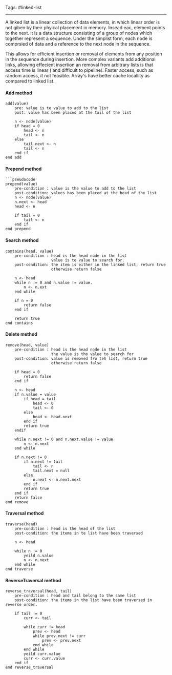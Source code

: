 Tags: #linked-list

<hr>

A linked list is a linear collection of data elements, in which linear order is not giben by their phyical placement in memory. Insead eac, element points to the next. it is a data structure consisting of a group of nodes which together represent a sequence. Under the simplist form, each node is comprsied of data and a reference to the next node in the sequence. 

This allows for efficient insertion or removal of elements from any position in the sequence during insertion. More complex variants add additional links, allowing effecient insertion an removal from arbitrary lists is that access time is linear ( and difficult to pipeline). Faster access, such as random access, it not feasible.  Array's have better cache locallity as compared to linked list.

#### Add method

```pseudocode
add(value)
	pre: value is te value to add to the list
	post: value has been placed at the tail of the list

	n <- node(value)
	if head = 0
		head <- n
		tail <- n
	else
		tail.next <- n
		tail <- n
	end if
end add
```

#### Prepend method

```
```pseudocode
prepend(value)
	pre-condition : value is the value to add to the list
	post-condition: values has been placed at the head of the list
	n <- node(value)
	n.next <- head
	head <- n

	if tail = 0
		tail <- n
	end if
end prepend
```

#### Search method

```pseudocode
contains(head, value)
	pre-condition : head is the head node in the list
					value is te value to search for.
	post-condition: the item is either in the linked list, return true
					otherwise return false

	n <- head
	while n != 0 and n.value != value.
		n <- n.ext
	end while

	if n = 0
		return false
	end if

	return true
end contains
```

#### Delete method

```pseudocode
remove(head, value)
	pre-condition : head is the head node in the list
					the value is the value to search for
	post-condition: value is removed fro teh list, return true 
					otherwise return false

	if head = 0
		return false
	end if 

	n <- head
	if n.value = value
		if head = tail
			head <- 0
			tail <- 0
		else
			head <- head.next
		end if
		return true
	endif

	while n.next != 0 and n.next.value != value
		n <- n.next
	end while

	if n.next != 0
		if n.next != tail
			tail <- n
			tail.next = null
		else
			n.next <- n.next.next
		end if
		return true
	end if
	return false
end remove
```

#### Traversal method

```pseudocode
traverse(head)
	pre-condition : head is the head of the list
	post-condition: the items in te list have been traversed

	n <- head
	
	while n != 0
		yeild n.value
		n <- n.next
	end while
end traverse
```

#### ReverseTraversal method

```pseudocode
reverse_traversal(head, tail)
	pre-condition : head and tail belong to the same list
	post-condition: the items in the list have been traversed in reverse order.

	if tail != 0
		curr <- tail

		while curr != head
			prev <- head
			while prev.next != curr
				prev <- prev.next
			end while
		end while
		yeild curr.value
		curr <- curr.value
	end if
end reverse_traversal
```